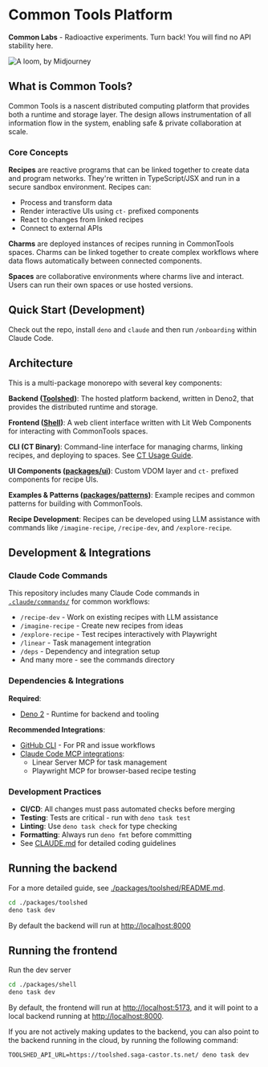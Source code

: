 # Common Tools Platform

**Common Labs** - Radioactive experiments. Turn back! You will find no API
stability here.

![A loom, by Midjourney](./docs/images/loom.jpg)

## What is Common Tools?

Common Tools is a nascent distributed computing platform that provides both a runtime and
storage layer. The design allows instrumentation of all information flow in the system,
enabling safe & private collaboration at scale.

### Core Concepts

**Recipes** are reactive programs that can be linked together to create data and
program networks. They're written in TypeScript/JSX and run in a secure sandbox
environment. Recipes can:

- Process and transform data
- Render interactive UIs using `ct-` prefixed components
- React to changes from linked recipes
- Connect to external APIs

**Charms** are deployed instances of recipes running in CommonTools spaces.
Charms can be linked together to create complex workflows where data flows
automatically between connected components.

**Spaces** are collaborative environments where charms live and interact. Users
can run their own spaces or use hosted versions.

## Quick Start (Development)

Check out the repo, install `deno` and `claude` and then run `/onboarding`
within Claude Code.

## Architecture

This is a multi-package monorepo with several key components:

**Backend ([Toolshed](./packages/toolshed))**: The hosted platform backend,
written in Deno2, that provides the distributed runtime and storage.

**Frontend ([Shell](./packages/shell))**: A web client interface written with
Lit Web Components for interacting with CommonTools spaces.

**CLI (CT Binary)**: Command-line interface for managing charms, linking
recipes, and deploying to spaces. See
[CT Usage Guide](./.claude/commands/common/ct.md).

**UI Components ([packages/ui](./packages/ui))**: Custom VDOM layer and `ct-`
prefixed components for recipe UIs.

**Examples & Patterns ([packages/patterns](./packages/patterns))**: Example
recipes and common patterns for building with CommonTools.

**Recipe Development**: Recipes can be developed using LLM assistance with
commands like `/imagine-recipe`, `/recipe-dev`, and `/explore-recipe`.

## Development & Integrations

### Claude Code Commands

This repository includes many Claude Code commands in
[`.claude/commands/`](./.claude/commands/) for common workflows:

- `/recipe-dev` - Work on existing recipes with LLM assistance
- `/imagine-recipe` - Create new recipes from ideas
- `/explore-recipe` - Test recipes interactively with Playwright
- `/linear` - Task management integration
- `/deps` - Dependency and integration setup
- And many more - see the commands directory

### Dependencies & Integrations

**Required**:

- [Deno 2](https://docs.deno.com/runtime/getting_started/installation/) -
  Runtime for backend and tooling

**Recommended Integrations**:

- [GitHub CLI](https://github.com/cli/cli) - For PR and issue workflows
- [Claude Code MCP integrations](./deps.md):
  - Linear Server MCP for task management
  - Playwright MCP for browser-based recipe testing

### Development Practices

- **CI/CD**: All changes must pass automated checks before merging
- **Testing**: Tests are critical - run with `deno task test`
- **Linting**: Use `deno task check` for type checking
- **Formatting**: Always run `deno fmt` before committing
- See [CLAUDE.md](./CLAUDE.md) for detailed coding guidelines

## Running the backend

For a more detailed guide, see
[./packages/toolshed/README.md](./packages/toolshed/README.md).

```bash
cd ./packages/toolshed
deno task dev
```

By default the backend will run at <http://localhost:8000>

## Running the frontend

Run the dev server

```bash
cd ./packages/shell
deno task dev
```

By default, the frontend will run at <http://localhost:5173>, and it will point
to a local backend running at <http://localhost:8000>.

If you are not actively making updates to the backend, you can also point to the
backend running in the cloud, by running the following command:

```shell
TOOLSHED_API_URL=https://toolshed.saga-castor.ts.net/ deno task dev
```
